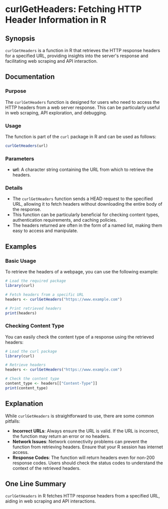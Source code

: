 <!--
Meta Description: # curlGetHeaders: Fetching HTTP Header Information in R ## Synopsis `curlGetHeaders` is a function in R that retrieves the HTTP response headers for a...
Meta Keywords: headers, curlgetheaders, url, function, response
-->

# curlGetHeaders: Fetching HTTP Header Information in R

## Synopsis
`curlGetHeaders` is a function in R that retrieves the HTTP response headers for a specified URL, providing insights into the server's response and facilitating web scraping and API interaction.

## Documentation
### Purpose
The `curlGetHeaders` function is designed for users who need to access the HTTP headers from a web server response. This can be particularly useful in web scraping, API exploration, and debugging.

### Usage
The function is part of the `curl` package in R and can be used as follows:

```R
curlGetHeaders(url)
```

### Parameters
- **url**: A character string containing the URL from which to retrieve the headers.

### Details
- The `curlGetHeaders` function sends a HEAD request to the specified URL, allowing it to fetch headers without downloading the entire body of the response.
- This function can be particularly beneficial for checking content types, authentication requirements, and caching policies.
- The headers returned are often in the form of a named list, making them easy to access and manipulate.

## Examples
### Basic Usage
To retrieve the headers of a webpage, you can use the following example:

```R
# Load the required package
library(curl)

# Fetch headers from a specific URL
headers <- curlGetHeaders("https://www.example.com")

# Print retrieved headers
print(headers)
```

### Checking Content Type
You can easily check the content type of a response using the retrieved headers:

```R
# Load the curl package
library(curl)

# Retrieve headers
headers <- curlGetHeaders("https://www.example.com")

# Check the content type
content_type <- headers[["Content-Type"]]
print(content_type)
```

## Explanation
While `curlGetHeaders` is straightforward to use, there are some common pitfalls:
- **Incorrect URLs**: Always ensure the URL is valid. If the URL is incorrect, the function may return an error or no headers.
- **Network Issues**: Network connectivity problems can prevent the function from retrieving headers. Ensure that your R session has internet access.
- **Response Codes**: The function will return headers even for non-200 response codes. Users should check the status codes to understand the context of the retrieved headers.

## One Line Summary
`curlGetHeaders` in R fetches HTTP response headers from a specified URL, aiding in web scraping and API interactions.